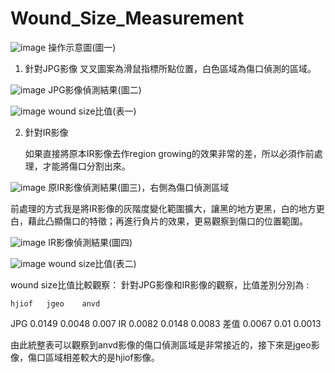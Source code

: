 # Wound_Size_Measurement
 
![image](https://user-images.githubusercontent.com/73085151/122198148-787be300-cecb-11eb-8aa6-bff2a7aee425.png)
操作示意圖(圖一)
1.	針對JPG影像
    叉叉圖案為滑鼠指標所點位置，白色區域為傷口偵測的區域。
    
![image](https://user-images.githubusercontent.com/73085151/122198180-829de180-cecb-11eb-8516-dc7e321f52ee.png)
JPG影像偵測結果(圖二)

![image](https://user-images.githubusercontent.com/73085151/122198217-8af61c80-cecb-11eb-89c2-ba71f6a3c516.png)
wound size比值(表一)

2.	針對IR影像

    如果直接將原本IR影像去作region growing的效果非常的差，所以必須作前處理，才能將傷口分割出來。
    
![image](https://user-images.githubusercontent.com/73085151/122198406-b7aa3400-cecb-11eb-8d3c-da3e1a0d1937.png) 
原IR影像偵測結果(圖三)，右側為傷口偵測區域

前處理的方式我是將IR影像的灰階度變化範圍擴大，讓黑的地方更黑，白的地方更白，藉此凸顯傷口的特徵；再進行負片的效果，更易觀察到傷口的位置範圍。

![image](https://user-images.githubusercontent.com/73085151/122198479-c5f85000-cecb-11eb-8a34-1cff10ed34e6.png)
IR影像偵測結果(圖四)

![image](https://user-images.githubusercontent.com/73085151/122198503-cb559a80-cecb-11eb-8cb5-d1c2eab60694.png)
wound size比值(表二)

wound size比值比較觀察：
    針對JPG影像和IR影像的觀察，比值差別分別為 :
    
	hjiof	jgeo	anvd
JPG	0.0149	0.0048	0.007
IR	0.0082	0.0148	0.0083
差值	0.0067	0.01	0.0013

由此統整表可以觀察到anvd影像的傷口偵測區域是非常接近的，接下來是jgeo影像，傷口區域相差較大的是hjiof影像。
